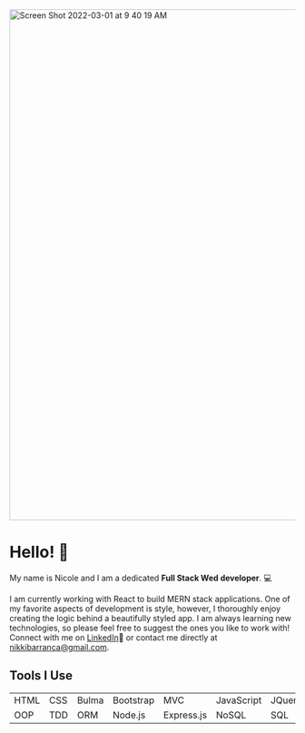 
<img width="900" alt="Screen Shot 2022-03-01 at 9 40 19 AM" src="https://user-images.githubusercontent.com/95489992/156189332-2ff1b266-2d4d-4cf3-8456-1077da4c2ee7.png">

# Hello! 👋


My name is Nicole and I am a dedicated **Full Stack Wed developer**. 💻

I am currently working with React to build MERN stack applications. One of my favorite aspects of development is style, however, I thoroughly enjoy creating the logic behind a beautifully styled app. I am always learning new technologies, so please feel free to suggest the ones you like to work with! Connect with me on <a href="https://www.linkedin.com/in/nicole-barranca/">LinkedIn</a>📱 or contact me directly at nikkibarranca@gmail.com.


## Tools I Use

<table>
    <tr>
        <td>HTML</td>
        <td>CSS</td>
        <td>Bulma</td>
        <td>Bootstrap</td>
        <td>MVC</td>
        <td>JavaScript</td>
        <td>JQuery</td>
        <td>GraphQL</td>
        <td>MongoDB</td>
    </tr>
    <tr>
        <td>OOP</td>
        <td>TDD</td>
        <td>ORM</td>
        <td>Node.js</td>
        <td>Express.js</td>
        <td>NoSQL</td>
        <td>SQL</td>
        <td>React</td>
        <td>Heroku</td>
    </tr>
</table>

